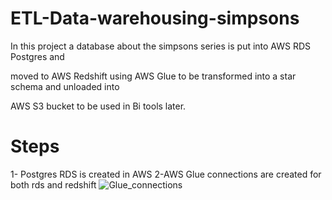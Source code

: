 # ETL-Data-warehousing-simpsons
In this project a database about the simpsons series is put into AWS RDS Postgres and 

moved to AWS Redshift using AWS Glue to be transformed into a star schema and unloaded into

AWS S3 bucket to be used in Bi tools later. 
# Steps
1- Postgres RDS is created in AWS
2-AWS Glue connections are created for both rds and redshift
![Glue_connections](https://github.com/Somaya-Abdou/ETL-Data-warehousing-simpsons/assets/87602679/430d1551-c471-4958-bd1e-d3f685854555)
